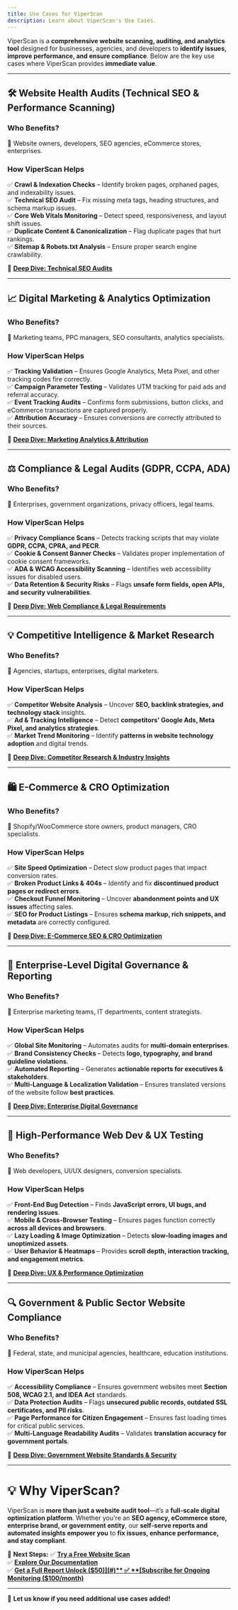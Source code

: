 ```yaml
---
title: Use Cases for ViperScan
description: Learn about ViperScan's Use Cases.
---
```


ViperScan is a **comprehensive website scanning, auditing, and analytics tool** designed for businesses, agencies, and developers to **identify issues, improve performance, and ensure compliance**. Below are the key use cases where ViperScan provides **immediate value**.

---

## **🛠 Website Health Audits (Technical SEO & Performance Scanning)**
### **Who Benefits?**
🔹 Website owners, developers, SEO agencies, eCommerce stores, enterprises.

### **How ViperScan Helps**
✅ **Crawl & Indexation Checks** – Identify broken pages, orphaned pages, and indexability issues.  
✅ **Technical SEO Audit** – Fix missing meta tags, heading structures, and schema markup issues.  
✅ **Core Web Vitals Monitoring** – Detect speed, responsiveness, and layout shift issues.  
✅ **Duplicate Content & Canonicalization** – Flag duplicate pages that hurt rankings.  
✅ **Sitemap & Robots.txt Analysis** – Ensure proper search engine crawlability.

🔗 **[Deep Dive: Technical SEO Audits](#)**

---

## **📈 Digital Marketing & Analytics Optimization**
### **Who Benefits?**
🔹 Marketing teams, PPC managers, SEO consultants, analytics specialists.

### **How ViperScan Helps**
✅ **Tracking Validation** – Ensures Google Analytics, Meta Pixel, and other tracking codes fire correctly.  
✅ **Campaign Parameter Testing** – Validates UTM tracking for paid ads and referral accuracy.  
✅ **Event Tracking Audits** – Confirms form submissions, button clicks, and eCommerce transactions are captured properly.  
✅ **Attribution Accuracy** – Ensures conversions are correctly attributed to their sources.

🔗 **[Deep Dive: Marketing Analytics & Attribution](#)**

---

## **⚖️ Compliance & Legal Audits (GDPR, CCPA, ADA)**
### **Who Benefits?**
🔹 Enterprises, government organizations, privacy officers, legal teams.

### **How ViperScan Helps**
✅ **Privacy Compliance Scans** – Detects tracking scripts that may violate **GDPR, CCPA, CPRA, and PECR**.  
✅ **Cookie & Consent Banner Checks** – Validates proper implementation of cookie consent frameworks.  
✅ **ADA & WCAG Accessibility Scanning** – Identifies web accessibility issues for disabled users.  
✅ **Data Retention & Security Risks** – Flags **unsafe form fields, open APIs, and security vulnerabilities**.

🔗 **[Deep Dive: Web Compliance & Legal Requirements](#)**

---

## **💡 Competitive Intelligence & Market Research**
### **Who Benefits?**
🔹 Agencies, startups, enterprises, digital marketers.

### **How ViperScan Helps**
✅ **Competitor Website Analysis** – Uncover **SEO, backlink strategies, and technology stack** insights.  
✅ **Ad & Tracking Intelligence** – Detect **competitors' Google Ads, Meta Pixel, and analytics strategies**.  
✅ **Market Trend Monitoring** – Identify **patterns in website technology adoption** and digital trends.  

🔗 **[Deep Dive: Competitor Research & Industry Insights](#)**

---

## **🛍 E-Commerce & CRO Optimization**
### **Who Benefits?**
🔹 Shopify/WooCommerce store owners, product managers, CRO specialists.

### **How ViperScan Helps**
✅ **Site Speed Optimization** – Detect slow product pages that impact conversion rates.  
✅ **Broken Product Links & 404s** – Identify and fix **discontinued product pages or redirect errors**.  
✅ **Checkout Funnel Monitoring** – Uncover **abandonment points and UX issues** affecting sales.  
✅ **SEO for Product Listings** – Ensures **schema markup, rich snippets, and metadata** are correctly configured.

🔗 **[Deep Dive: E-Commerce SEO & CRO Optimization](#)**

---

## **📢 Enterprise-Level Digital Governance & Reporting**
### **Who Benefits?**
🔹 Enterprise marketing teams, IT departments, content strategists.

### **How ViperScan Helps**
✅ **Global Site Monitoring** – Automates audits for **multi-domain enterprises**.  
✅ **Brand Consistency Checks** – Detects **logo, typography, and brand guideline violations**.  
✅ **Automated Reporting** – Generates **actionable reports for executives & stakeholders**.  
✅ **Multi-Language & Localization Validation** – Ensures translated versions of the website follow **best practices**.

🔗 **[Deep Dive: Enterprise Digital Governance](#)**

---

## **🚀 High-Performance Web Dev & UX Testing**
### **Who Benefits?**
🔹 Web developers, UI/UX designers, conversion specialists.

### **How ViperScan Helps**
✅ **Front-End Bug Detection** – Finds **JavaScript errors, UI bugs, and rendering issues**.  
✅ **Mobile & Cross-Browser Testing** – Ensures pages function correctly **across all devices and browsers**.  
✅ **Lazy Loading & Image Optimization** – Detects **slow-loading images and unoptimized assets**.  
✅ **User Behavior & Heatmaps** – Provides **scroll depth, interaction tracking, and engagement metrics**.

🔗 **[Deep Dive: UX & Performance Optimization](#)**

---

## **🔍 Government & Public Sector Website Compliance**
### **Who Benefits?**
🔹 Federal, state, and municipal agencies, healthcare, education institutions.

### **How ViperScan Helps**
✅ **Accessibility Compliance** – Ensures government websites meet **Section 508, WCAG 2.1, and IDEA Act** standards.  
✅ **Data Protection Audits** – Flags **unsecured public records, outdated SSL certificates, and PII risks**.  
✅ **Page Performance for Citizen Engagement** – Ensures fast loading times for critical public services.  
✅ **Multi-Language Readability Audits** – Validates **translation accuracy for government portals**.

🔗 **[Deep Dive: Government Website Standards & Security](#)**

---

# **💡 Why ViperScan?**
ViperScan is **more than just a website audit tool**—it’s a **full-scale digital optimization platform**. Whether you're an **SEO agency, eCommerce store, enterprise brand, or government entity**, our **self-serve reports and automated insights empower you** to **fix issues, enhance performance, and stay compliant**.

🚀 **Next Steps:**
✅ **[Try a Free Website Scan](#)**  
✅ **[Explore Our Documentation](#)**  
✅ **[Get a Full Report Unlock ($50)](#)**  
✅ **[Subscribe for Ongoing Monitoring ($100/month)](#)**  

---

🚀 **Let us know if you need additional use cases added!**
